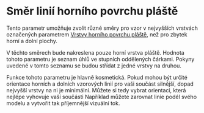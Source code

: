 Směr linií horního povrchu pláště
====
Tento parametr umožňuje zvolit různé směry pro vzor v nejvyšších vrstvách označených parametrem [Vrstvy horního povrchu pláště](../shell/roofing_layer_count.md), než pro zbytek horní a dolní plochy.

V těchto směrech bude nakreslena pouze horní vrstva pláště. Hodnota tohoto parametru je seznam úhlů ve stupních oddělených čárkami. Pokyny uvedené v tomto seznamu se budou střídat z jedné vrstvy na druhou.

Funkce tohoto parametru je hlavně kosmetická. Pokud mohou být určité orientace horních a dolních vzorových linií pro vaši součást silnější, dopad nejvyšší vrstvy na ni je minimální. Můžete si tedy vybrat orientaci, která nejlépe vyhovuje vaší součásti Například můžete zarovnat linie podél svého modelu a vytvořit tak příjemnější vizuální tok.